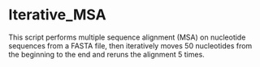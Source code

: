 # Iterative_MSA
This script performs multiple sequence alignment (MSA) on nucleotide sequences from a FASTA file, then iteratively moves 50 nucleotides from the beginning to the end and reruns the alignment 5 times.
